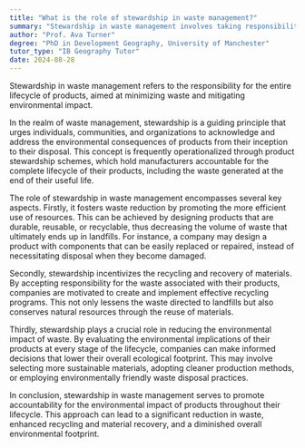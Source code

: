 ```yaml
---
title: "What is the role of stewardship in waste management?"
summary: "Stewardship in waste management involves taking responsibility for the lifecycle of products to reduce waste and environmental impact."
author: "Prof. Ava Turner"
degree: "PhD in Development Geography, University of Manchester"
tutor_type: "IB Geography Tutor"
date: 2024-08-28
---
```


Stewardship in waste management refers to the responsibility for the entire lifecycle of products, aimed at minimizing waste and mitigating environmental impact.

In the realm of waste management, stewardship is a guiding principle that urges individuals, communities, and organizations to acknowledge and address the environmental consequences of products from their inception to their disposal. This concept is frequently operationalized through product stewardship schemes, which hold manufacturers accountable for the complete lifecycle of their products, including the waste generated at the end of their useful life.

The role of stewardship in waste management encompasses several key aspects. Firstly, it fosters waste reduction by promoting the more efficient use of resources. This can be achieved by designing products that are durable, reusable, or recyclable, thus decreasing the volume of waste that ultimately ends up in landfills. For instance, a company may design a product with components that can be easily replaced or repaired, instead of necessitating disposal when they become damaged.

Secondly, stewardship incentivizes the recycling and recovery of materials. By accepting responsibility for the waste associated with their products, companies are motivated to create and implement effective recycling programs. This not only lessens the waste directed to landfills but also conserves natural resources through the reuse of materials.

Thirdly, stewardship plays a crucial role in reducing the environmental impact of waste. By evaluating the environmental implications of their products at every stage of the lifecycle, companies can make informed decisions that lower their overall ecological footprint. This may involve selecting more sustainable materials, adopting cleaner production methods, or employing environmentally friendly waste disposal practices.

In conclusion, stewardship in waste management serves to promote accountability for the environmental impact of products throughout their lifecycle. This approach can lead to a significant reduction in waste, enhanced recycling and material recovery, and a diminished overall environmental footprint.
    